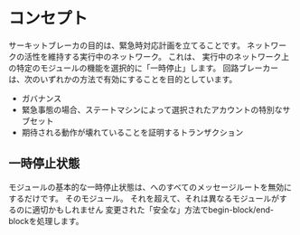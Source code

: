 # コンセプト

サーキットブレーカの目的は、緊急時対応計画を立てることです。
ネットワークの活性を維持する実行中のネットワーク。 これは、
実行中のネットワーク上の特定のモジュールの機能を選択的に「一時停止」します。
回路ブレーカーは、次のいずれかの方法で有効にすることを目的としています。

- ガバナンス
- 緊急事態の場合、ステートマシンによって選択されたアカウントの特別なサブセット
- 期待される動作が壊れていることを証明するトランザクション

## 一時停止状態

モジュールの基本的な一時停止状態は、へのすべてのメッセージルートを無効にするだけです。
そのモジュール。 それを超えて、それは異なるモジュールがするのに適切かもしれません
変更された「安全な」方法でbegin-block/end-blockを処理します。